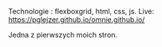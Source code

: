 Technologie : flexboxgrid, html, css, js.
Live: https://pglejzer.github.io/omnie.github.io/

Jedna z pierwszych moich stron.
